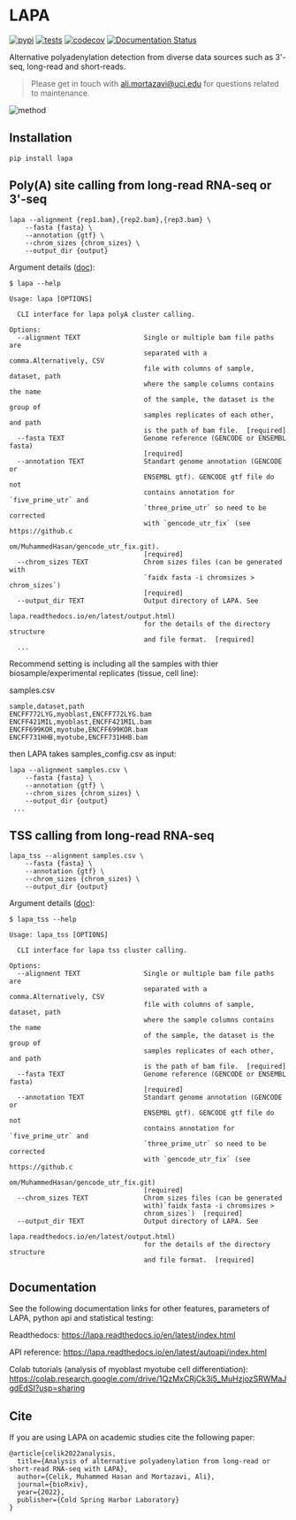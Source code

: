 # LAPA

[![pypi](https://img.shields.io/pypi/v/lapa.svg)](https://pypi.python.org/pypi/lapa)
[![tests](https://github.com/mortazavilab/lapa/actions/workflows/python-app.yml/badge.svg)](https://github.com/mortazavilab/lapa/actions)
[![codecov](https://codecov.io/gh/mortazavilab/lapa/branch/master/graph/badge.svg?token=MJQ88T8JWK)](https://codecov.io/gh/mortazavilab/lapa)
[![Documentation Status](https://readthedocs.org/projects/lapa/badge/?version=latest)](https://lapa.readthedocs.io/en/latest/?badge=latest)

Alternative polyadenylation detection from diverse data sources such as 3'-seq, long-read and short-reads.

> Please get in touch with ali.mortazavi@uci.edu for questions related to maintenance.


![method](docs/method.png)

## Installation

```
pip install lapa
```

## Poly(A) site calling from long-read RNA-seq or 3'-seq

```
lapa --alignment {rep1.bam},{rep2.bam},{rep3.bam} \
	--fasta {fasta} \
	--annotation {gtf} \
	--chrom_sizes {chrom_sizes} \
	--output_dir {output}
```

Argument details ([doc](https://lapa.readthedocs.io/en/tss_clustering/cli.html#lapa)):

```
$ lapa --help

Usage: lapa [OPTIONS]

  CLI interface for lapa polyA cluster calling.

Options:
  --alignment TEXT                Single or multiple bam file paths are
                                  separated with a comma.Alternatively, CSV
                                  file with columns of sample, dataset, path
                                  where the sample columns contains the name
                                  of the sample, the dataset is the group of
                                  samples replicates of each other, and path
                                  is the path of bam file.  [required]
  --fasta TEXT                    Genome reference (GENCODE or ENSEMBL fasta)
                                  [required]
  --annotation TEXT               Standart genome annotation (GENCODE or
                                  ENSEMBL gtf). GENCODE gtf file do not
                                  contains annotation for `five_prime_utr` and
                                  `three_prime_utr` so need to be corrected
                                  with `gencode_utr_fix` (see https://github.c
                                  om/MuhammedHasan/gencode_utr_fix.git).
                                  [required]
  --chrom_sizes TEXT              Chrom sizes files (can be generated with
                                  `faidx fasta -i chromsizes > chrom_sizes`)
                                  [required]
  --output_dir TEXT               Output directory of LAPA. See
                                  lapa.readthedocs.io/en/latest/output.html)
                                  for the details of the directory structure
                                  and file format.  [required]
  ...
```

Recommend setting is including all the samples with thier biosample/experimental replicates (tissue, cell line):

samples.csv
```
sample,dataset,path
ENCFF772LYG,myoblast,ENCFF772LYG.bam
ENCFF421MIL,myoblast,ENCFF421MIL.bam
ENCFF699KOR,myotube,ENCFF699KOR.bam
ENCFF731HHB,myotube,ENCFF731HHB.bam
```

then LAPA takes samples_config.csv as input:

```
lapa --alignment samples.csv \
	--fasta {fasta} \
	--annotation {gtf} \
	--chrom_sizes {chrom_sizes} \
	--output_dir {output}
 ...
```


## TSS calling from long-read RNA-seq

```
lapa_tss --alignment samples.csv \
	--fasta {fasta} \
	--annotation {gtf} \
	--chrom_sizes {chrom_sizes} \
	--output_dir {output}
```

Argument details ([doc](https://lapa.readthedocs.io/en/latest/cli.html#lapa-tss)):

```
$ lapa_tss --help

Usage: lapa_tss [OPTIONS]

  CLI interface for lapa tss cluster calling.

Options:
  --alignment TEXT                Single or multiple bam file paths are
                                  separated with a comma.Alternatively, CSV
                                  file with columns of sample, dataset, path
                                  where the sample columns contains the name
                                  of the sample, the dataset is the group of
                                  samples replicates of each other, and path
                                  is the path of bam file.  [required]
  --fasta TEXT                    Genome reference (GENCODE or ENSEMBL fasta)
                                  [required]
  --annotation TEXT               Standart genome annotation (GENCODE or
                                  ENSEMBL gtf). GENCODE gtf file do not
                                  contains annotation for `five_prime_utr` and
                                  `three_prime_utr` so need to be corrected
                                  with `gencode_utr_fix` (see https://github.c
                                  om/MuhammedHasan/gencode_utr_fix.git)
                                  [required]
  --chrom_sizes TEXT              Chrom sizes files (can be generated
                                  with)`faidx fasta -i chromsizes >
                                  chrom_sizes`)  [required]
  --output_dir TEXT               Output directory of LAPA. See
                                  lapa.readthedocs.io/en/latest/output.html)
                                  for the details of the directory structure
                                  and file format.  [required]
```


## Documentation

See the following documentation links for other features, parameters of LAPA, python api and statistical testing:

Readthedocs: https://lapa.readthedocs.io/en/latest/index.html

API reference: https://lapa.readthedocs.io/en/latest/autoapi/index.html

Colab tutorials (analysis of myoblast myotube cell differentiation): https://colab.research.google.com/drive/1QzMxCRjCk3i5_MuHzjozSRWMaJgdEdSI?usp=sharing


## Cite

If you are using LAPA on academic studies cite the following paper:

```
@article{celik2022analysis,
  title={Analysis of alternative polyadenylation from long-read or short-read RNA-seq with LAPA},
  author={Celik, Muhammed Hasan and Mortazavi, Ali},
  journal={bioRxiv},
  year={2022},
  publisher={Cold Spring Harbor Laboratory}
}
```
